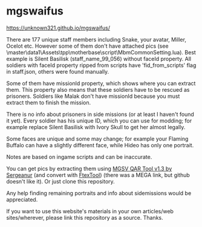 # mgswaifus
https://unknown321.github.io/mgswaifus/

There are 177 unique staff members including Snake, your avatar, Miller, Ocelot etc. However some of them don't have attached pics (see \master\data1\Assets\tpp\motherbase\script\MbmCommonSetting.lua). Best example is Silent Basilisk (staff_name_99_056) without faceId property. All soldiers with faceId property ripped from scripts have 'fid_from_scripts' flag in staff.json, others were found manually.

Some of them have missionId property, which shows where you can extract them. This property also means that these soldiers have to be rescued as prisoners. Soldiers like Malak don't have missionId because you must extract them to finish the mission.

There is no info about prisoners in side missions (or at least I haven't found it yet).
Every soldier has his unique ID, which you can use for modding; for example replace Silent Basilisk with Ivory Skull to get her almost legally.

Some faces are unique and some may change; for example your Flaming Buffalo can have a slightly different face, while Hideo has only one portrait.

Notes are based on ingame scripts and can be inaccurate.

You can get pics by extracting them using <a href="https://www.dropbox.com/s/0rtpumx2mxsjaby/MGSV_QAR_Tool.rar?dl=0">MGSV QAR Tool v1.3 by Sergeanur</a> (and convert with <a href="https://github.com/Atvaark/FtexTool">FtexTool</a>) (there was a MEGA link, but github doesn't like it). Or just clone this repository.

Any help finding remaining portraits and info about sidemissions would be appreciated.

If you want to use this website's materials in your own articles/web sites/wherever, please link this repository as a source. Thanks.